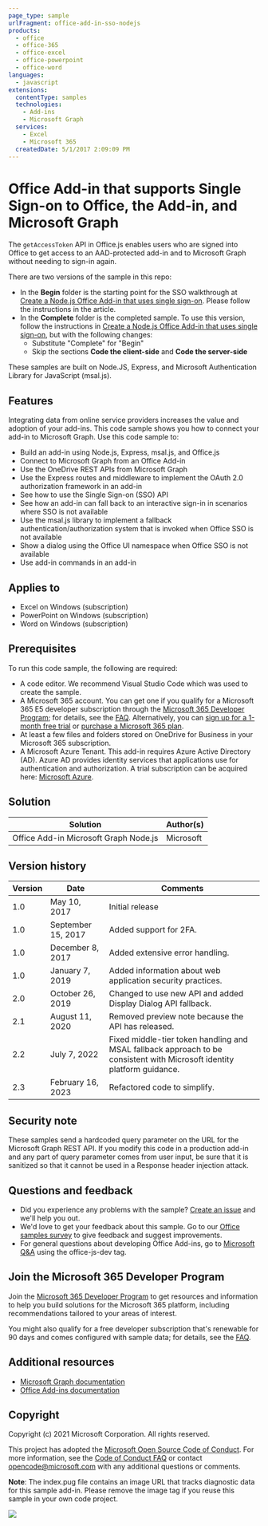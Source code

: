 ```yaml
---
page_type: sample
urlFragment: office-add-in-sso-nodejs
products:
  - office
  - office-365
  - office-excel
  - office-powerpoint
  - office-word
languages:
  - javascript
extensions:
  contentType: samples
  technologies:
    - Add-ins
    - Microsoft Graph
  services:
    - Excel
    - Microsoft 365
  createdDate: 5/1/2017 2:09:09 PM
---
```

# Office Add-in that supports Single Sign-on to Office, the Add-in, and Microsoft Graph

The `getAccessToken` API in Office.js enables users who are signed into Office to get access to an AAD-protected add-in and to Microsoft Graph without needing to sign-in again. 

There are two versions of the sample in this repo:

- In the **Begin** folder is the starting point for the SSO walkthrough at [Create a Node.js Office Add-in that uses single sign-on](https://learn.microsoft.com/office/dev/add-ins/develop/create-sso-office-add-ins-nodejs). Please follow the instructions in the article.
- In the **Complete** folder is the completed sample. To use this version, follow the instructions in [Create a Node.js Office Add-in that uses single sign-on](https://learn.microsoft.com/office/dev/add-ins/develop/create-sso-office-add-ins-nodejs), but with the following changes:
  - Substitute "Complete" for "Begin"
  - Skip the sections **Code the client-side** and **Code the server-side**

These samples are built on Node.JS, Express, and Microsoft Authentication Library for JavaScript (msal.js).

## Features

Integrating data from online service providers increases the value and adoption of your add-ins. This code sample shows you how to connect your add-in to Microsoft Graph. Use this code sample to:

- Build an add-in using Node.js, Express, msal.js, and Office.js
- Connect to Microsoft Graph from an Office Add-in
- Use the OneDrive REST APIs from Microsoft Graph
- Use the Express routes and middleware to implement the OAuth 2.0 authorization framework in an add-in
- See how to use the Single Sign-on (SSO) API
- See how an add-in can fall back to an interactive sign-in in scenarios where SSO is not available
- Use the msal.js library to implement a fallback authentication/authorization system that is invoked when Office SSO is not available
- Show a dialog using the Office UI namespace when Office SSO is not available
- Use add-in commands in an add-in

## Applies to

- Excel on Windows (subscription)
- PowerPoint on Windows (subscription)
- Word on Windows (subscription)

## Prerequisites

To run this code sample, the following are required:

- A code editor. We recommend Visual Studio Code which was used to create the sample.
- A Microsoft 365 account. You can get one if you qualify for a Microsoft 365 E5 developer subscription through the [Microsoft 365 Developer Program](https://aka.ms/m365devprogram); for details, see the [FAQ](https://learn.microsoft.com/office/developer-program/microsoft-365-developer-program-faq#who-qualifies-for-a-microsoft-365-e5-developer-subscription-). Alternatively, you can [sign up for a 1-month free trial](https://www.microsoft.com/microsoft-365/try) or [purchase a Microsoft 365 plan](https://www.microsoft.com/microsoft-365/business/compare-all-microsoft-365-business-products-g).
- At least a few files and folders stored on OneDrive for Business in your Microsoft 365 subscription.
- A Microsoft Azure Tenant. This add-in requires Azure Active Directory (AD). Azure AD provides identity services that applications use for authentication and authorization. A trial subscription can be acquired here: [Microsoft Azure](https://account.windowsazure.com/SignUp).

## Solution

Solution | Author(s)
---------|----------
Office Add-in Microsoft Graph Node.js | Microsoft

## Version history

Version  | Date | Comments
---------| -----| --------
1.0 | May 10, 2017| Initial release
1.0 | September 15, 2017 | Added support for 2FA.
1.0 | December 8, 2017 | Added extensive error handling.
1.0 | January 7, 2019 | Added information about web application security practices.
2.0 | October 26, 2019 | Changed to use new API and added Display Dialog API fallback.
2.1 | August 11, 2020 | Removed preview note because the API has released.
2.2 | July 7, 2022 | Fixed middle-tier token handling and MSAL fallback approach to be consistent with Microsoft identity platform guidance.
2.3 | February 16, 2023 | Refactored code to simplify.

## Security note

These samples send a hardcoded query parameter on the URL for the Microsoft Graph REST API. If you modify this code in a production add-in and any part of query parameter comes from user input, be sure that it is sanitized so that it cannot be used in a Response header injection attack.

## Questions and feedback

- Did you experience any problems with the sample? [Create an issue](https://github.com/OfficeDev/Office-Add-in-samples/issues/new/choose) and we'll help you out.
- We'd love to get your feedback about this sample. Go to our [Office samples survey](https://aka.ms/OfficeSamplesSurvey) to give feedback and suggest improvements.
- For general questions about developing Office Add-ins, go to [Microsoft Q&A](https://learn.microsoft.com/answers/topics/office-js-dev.html) using the office-js-dev tag.

## Join the Microsoft 365 Developer Program

Join the [Microsoft 365 Developer Program](https://aka.ms/m365devprogram) to get resources and information to help you build solutions for the Microsoft 365 platform, including recommendations tailored to your areas of interest.

You might also qualify for a free developer subscription that's renewable for 90 days and comes configured with sample data; for details, see the [FAQ](https://learn.microsoft.com/office/developer-program/microsoft-365-developer-program-faq#who-qualifies-for-a-microsoft-365-e5-developer-subscription-).

## Additional resources

- [Microsoft Graph documentation](https://learn.microsoft.com/graph/)
- [Office Add-ins documentation](https://learn.microsoft.com/office/dev/add-ins/overview/office-add-ins)

## Copyright

Copyright (c) 2021 Microsoft Corporation. All rights reserved.

This project has adopted the [Microsoft Open Source Code of Conduct](https://opensource.microsoft.com/codeofconduct/). For more information, see the [Code of Conduct FAQ](https://opensource.microsoft.com/codeofconduct/faq/) or contact [opencode@microsoft.com](mailto:opencode@microsoft.com) with any additional questions or comments.

**Note**: The index.pug file contains an image URL that tracks diagnostic data for this sample add-in. Please remove the image tag if you reuse this sample in your own code project.

<img src="https://pnptelemetry.azurewebsites.net/pnp-officeaddins/auth/Office-Add-in-NodeJS-SSO" />
